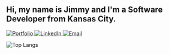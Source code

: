 ## Hi, my name is Jimmy and I'm a Software Developer from Kansas City.

<p>
  <a href="https://jcandrews2.github.io/portfolio">
    <img src="https://img.shields.io/badge/Portfolio-Visit-lightgrey?style=for-the-badge&logo=about-dot-me&logoColor=white" alt="Portfolio" />
  </a>
  <a href="https://www.linkedin.com/in/jcandrews2/">
    <img src="https://img.shields.io/badge/LinkedIn-Connect-blue?style=for-the-badge&logo=linkedin&logoColor=white" alt="LinkedIn" />
  </a>
  <a href="mailto:jcandrews2@icloud.com">
    <img src="https://img.shields.io/badge/Email-jcandrews2@icloud.com-D14836?style=for-the-badge&logo=gmail&logoColor=white" alt="Email" />
  </a>
</p>

<p>
  <img src="https://github-readme-stats.vercel.app/api/top-langs/?username=jcandrews2&layout=compact&langs_count=4&theme=github_dark" alt="Top Langs" />
</p>






